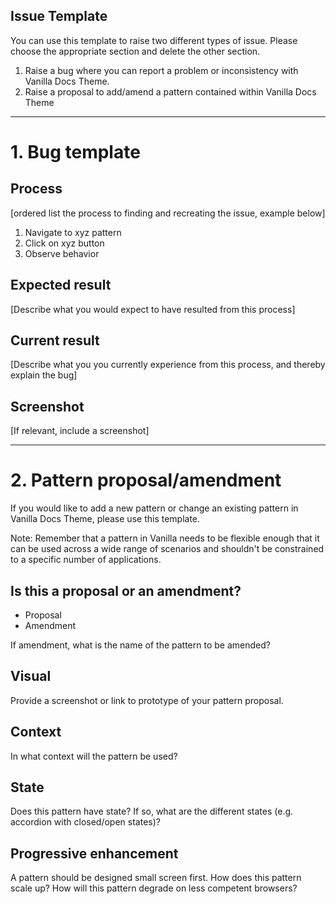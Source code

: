 ## Issue Template

You can use this template to raise two different types of issue. Please choose the appropriate section and delete the other section.

1. Raise a bug where you can report a problem or inconsistency with Vanilla Docs Theme.
2. Raise a proposal to add/amend a pattern contained within Vanilla Docs Theme

---------------------------------------------------------------------------------------

# 1. Bug template

## Process

[ordered list the process to finding and recreating the issue, example below]

1. Navigate to xyz pattern
2. Click on xyz button
3. Observe behavior

## Expected result

[Describe what you would expect to have resulted from this process]

## Current result

[Describe what you you currently experience from this process, and thereby explain the bug]

## Screenshot

[If relevant, include a screenshot]

---------------------------------------------------------------------------------------

# 2. Pattern proposal/amendment

If you would like to add a new pattern or change an existing pattern in Vanilla Docs Theme, please use this template.

Note: Remember that a pattern in Vanilla needs to be flexible enough that it can be used across a wide range of scenarios and shouldn't be constrained to a specific number of applications.

## Is this a proposal or an amendment?

- Proposal
- Amendment

If amendment, what is the name of the pattern to be amended?

## Visual

Provide a screenshot or link to prototype of your pattern proposal.

## Context

In what context will the pattern be used?

## State

Does this pattern have state? If so, what are the different states (e.g. accordion with closed/open states)?

## Progressive enhancement

A pattern should be designed small screen first. How does this pattern scale up?
How will this pattern degrade on less competent browsers?
